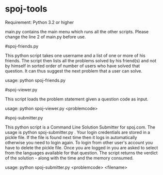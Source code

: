 # spoj-tools

Requirement: Python 3.2 or higher

main.py contains the main menu which runs all the other scripts. Please change the line 2 of main.py before use.

#spoj-friends.py

This python script takes one username and a list of one or more of his friends. The script then lists all the problems solved by his friend(s) and not by himself in sorted order of number of users who have solved that question. It can thus suggest the next problem that a user can solve.

usage: python spoj-friends.py

#spoj-viewer.py

This script loads the problem statement given a question code as input.

usage: python spoj-viewer.py &lt;problemcode&gt;

#spoj-submitter.py

This python script is a Command Line Solution Submitter for spoj.com. The usage is python spoj-submitter.py <problemcode> <filename>.
Your login credentials are stored in a pickle file. If the file is found next time then it logs in automatically otherwise you need to login again. To login from other user's account you have to delete the pickle file.
Once you are logged in you are asked to select from the languages available for that question.
The script returns the verdict of the solution - along with the time and the memory consumed.

usage: python spoj-submitter.py &lt;problemcode&gt; &lt;filename&gt;
